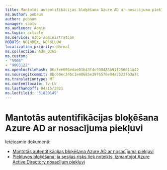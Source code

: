 ```yaml
---
title: Mantotās autentifikācijas bloķēšana Azure AD ar nosacījuma piekļuvi
ms.author: pebaum
author: pebaum
manager: scotv
ms.audience: Admin
ms.topic: article
ms.service: o365-administration
ROBOTS: NOINDEX, NOFOLLOW
localization_priority: Normal
ms.collection: Adm_O365
ms.custom:
- "5906"
- "9003122"
ms.openlocfilehash: 06cfee003edae01b43f4c998485b91f256611a42
ms.sourcegitcommit: 8bc60ec34bc1e40685e3976576e04a2623f63a7c
ms.translationtype: MT
ms.contentlocale: lv-LV
ms.lasthandoff: 04/15/2021
ms.locfileid: "51820149"
---
```

# <a name="block-legacy-authentication-to-azure-ad-with-conditional-access"></a>Mantotās autentifikācijas bloķēšana Azure AD ar nosacījuma piekļuvi

Ieteicamie dokumenti:

- [Mantotās autentifikācijas bloķēšana Azure AD ar nosacījuma piekļuvi](https://docs.microsoft.com/azure/active-directory/conditional-access/block-legacy-authentication#next-steps)
- [Piekļuves bloķēšana, ja sesijas risks tiek noteikts, izmantojot Azure Active Directory nosacījum piekļuvi](https://docs.microsoft.com/azure/active-directory/conditional-access/app-sign-in-risk)